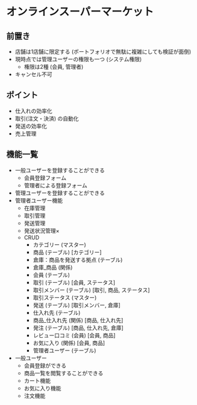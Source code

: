 # オンラインスーパーマーケット

## 前置き
- 店舗は1店舗に限定する (ポートフォリオで無駄に複雑にしても検証が面倒)
- 現時点では管理ユーザーの権限も一つ (システム権限)
  - 権限は2種 (会員, 管理者)
- キャンセル不可

## ポイント
- 仕入れの効率化
- 取引(注文・決済) の自動化
- 発送の効率化
- 売上管理

## 機能一覧
- 一般ユーザーを登録することができる
  - 会員登録フォーム
  - 管理者による登録フォーム
- 管理ユーザーを登録することができる
- 管理者ユーザー機能
  - 在庫管理
  - 取引管理
  - 発送管理
  - 発送状況管理×
  - CRUD
    - カテゴリー (マスター)
    - 商品 (テーブル) [カテゴリー]
    - 倉庫：商品を発送する拠点 (テーブル)
    - 倉庫_商品 (関係)
    - 会員 (テーブル)
    - 取引 (テーブル) [会員, ステータス]
    - 取引メンバー (テーブル) [取引, 商品, ステータス]
    - 取引ステータス (マスター)
    - 発送 (テーブル) [取引メンバー, 倉庫]
    - 仕入れ先 (テーブル)
    - 商品_仕入れ先 (関係) [商品, 仕入れ先]
    - 発注 (テーブル) [商品, 仕入れ先, 倉庫]
    - レビュー口コミ (会員) [会員, 商品]
    - お気に入り (関係) [会員, 商品]
    - 管理者ユーザー (テーブル)
- 一般ユーザー
  - 会員登録ができる
  - 商品一覧を閲覧することができる
  - カート機能
  - お気に入り機能
  - 注文機能
